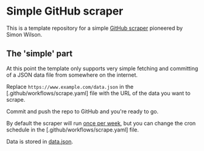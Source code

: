 # Simple GitHub scraper

This is a template repository for a simple [GitHub scraper](https://simonwillison.net/2020/Oct/9/git-scraping/) pioneered by Simon Wilson.

## The 'simple' part

At this point the template only supports very simple fetching and committing of a JSON data file from somewhere on the internet.

Replace `https://www.example.com/data.json` in the [.github/workflows/scrape.yaml] file with the URL of the data you want to scrape.

Commit and push the repo to GitHub and you're ready to go.

By default the scraper will run [once per week](https://crontab.guru/#6_16_*_*_0), but you can change the cron schedule in the [.github/workflows/scrape.yaml] file.

Data is stored in [data.json](data.json).
